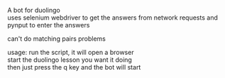 A bot for duolingo<br>
uses selenium webdriver to get the answers from network requests and pynput to enter the answers

can't do matching pairs problems

usage:
    run the script, it will open a browser<br>
    start the duolingo lesson you want it doing<br>
    then just press the q key and the bot will start